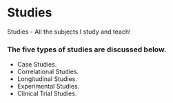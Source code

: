 # Studies
Studies - All the subjects I study and teach!

### The five types of studies are discussed below.
- Case Studies.
- Correlational Studies.
- Longitudinal Studies.
- Experimental Studies.
- Clinical Trial Studies.
